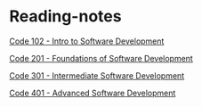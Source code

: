 # Reading-notes
[Code 102 - Intro to Software Development](https://yahialabeeb.github.io/read03/)

[Code 201 - Foundations of Software Development](https://yahialabeeb.github.io/reading-notes/201-code-reading-notes)

[Code 301 - Intermediate Software Development](https://yahialabeeb.github.io/reading-notes/301-code-reading-notes)

[Code 401 - Advanced Software Development](401-code-reading-notes.md)
